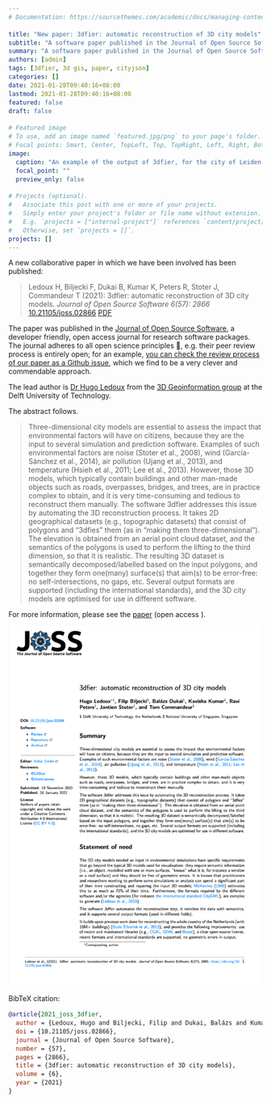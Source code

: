 ```yaml
---
# Documentation: https://sourcethemes.com/academic/docs/managing-content/

title: "New paper: 3dfier: automatic reconstruction of 3D city models"
subtitle: "A software paper published in the Journal of Open Source Software."
summary: "A software paper published in the Journal of Open Source Software."
authors: [admin]
tags: [3dfier, 3d gis, paper, cityjson]
categories: []
date: 2021-01-28T09:40:16+08:00
lastmod: 2021-01-28T09:40:16+08:00
featured: false
draft: false

# Featured image
# To use, add an image named `featured.jpg/png` to your page's folder.
# Focal points: Smart, Center, TopLeft, Top, TopRight, Left, Right, BottomLeft, Bottom, BottomRight.
image:
  caption: "An example of the output of 3dfier, for the city of Leiden in the Netherlands."
  focal_point: ""
  preview_only: false

# Projects (optional).
#   Associate this post with one or more of your projects.
#   Simply enter your project's folder or file name without extension.
#   E.g. `projects = ["internal-project"]` references `content/project/deep-learning/index.md`.
#   Otherwise, set `projects = []`.
projects: []
---
```


A new collaborative paper in which we have been involved has been published:

> Ledoux H, Biljecki F, Dukai B, Kumar K, Peters R, Stoter J, Commandeur T (2021): 3dfier: automatic reconstruction of 3D city models. _Journal of Open Source Software 6(57): 2866_ [<i class="ai ai-doi-square ai"></i> 10.21105/joss.02866](https://doi.org/10.21105/joss.02866) [<i class="far fa-file-pdf"></i> PDF](/publication/2021-joss-3-dfier/2021-joss-3-dfier.pdf) <i class="ai ai-open-access-square ai"></i>

The paper was published in the [Journal of Open Source Software](https://joss.theoj.org), a developer friendly, open access journal for research software packages.
The journal adheres to all open science principles :clap:, e.g. their peer review process is entirely open; for an example, [you can check the review process of our paper as a Github issue](https://github.com/openjournals/joss-reviews/issues/2866), which we find to be a very clever and commendable approach.

The lead author is [Dr Hugo Ledoux](https://3d.bk.tudelft.nl/hledoux/) from the [3D Geoinformation group](https://3d.bk.tudelft.nl) at the Delft University of Technology.

The abstract follows.
> Three-dimensional city models are essential to assess the impact that environmental factors will have on citizens, because they are the input to several simulation and prediction software. Examples of such environmental factors are noise (Stoter et al., 2008), wind (Garcı́a-Sánchez et al., 2014), air pollution (Ujang et al., 2013), and temperature (Hsieh et al., 2011; Lee et al., 2013).
However, those 3D models, which typically contain buildings and other man-made objects such as roads, overpasses, bridges, and trees, are in practice complex to obtain, and it is very time-consuming and tedious to reconstruct them manually.
The software 3dfier addresses this issue by automating the 3D reconstruction process. It takes 2D geographical datasets (e.g., topographic datasets) that consist of polygons and “3dfies” them (as in “making them three-dimensional”). The elevation is obtained from an aerial point cloud dataset, and the semantics of the polygons is used to perform the lifting to the third dimension, so that it is realistic. The resulting 3D dataset is semantically decomposed/labelled based on the input polygons, and together they form one(many) surface(s) that aim(s) to be error-free: no self-intersections, no gaps, etc. Several output formats are supported (including the international standards), and the 3D city models are optimised for use in different software.

For more information, please see the [paper](/publication/2021-joss-3-dfier/) (open access <i class="ai ai-open-access-square ai"></i>).

[![](page-one.png)](/publication/2021-joss-3-dfier/)

BibTeX citation:
```bibtex
@article{2021_joss_3dfier,
  author = {Ledoux, Hugo and Biljecki, Filip and Dukai, Balázs and Kumar, Kavisha and Peters, Ravi and Stoter, Jantien and Commandeur, Tom},
  doi = {10.21105/joss.02866},
  journal = {Journal of Open Source Software},
  number = {57},
  pages = {2866},
  title = {3dfier: automatic reconstruction of 3D city models},
  volume = {6},
  year = {2021}
}
```


